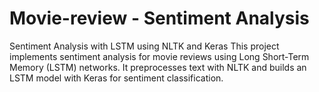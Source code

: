 # Movie-review - Sentiment Analysis
Sentiment Analysis with LSTM using NLTK and Keras
This project implements sentiment analysis for movie reviews using Long Short-Term Memory (LSTM) networks. It preprocesses text with NLTK and builds an LSTM model with Keras for sentiment classification.
